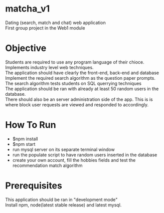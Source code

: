 # matcha_v1
Dating (search, match and chat) web application <br />
First group project in the Web1 module <br />
# Objective
Students are required to use any program language of their chioce. Implements industry level web techniques. <br />
The application should have clearly the front-end, back-end and database<br />
Implement the required search algorithm as the question paper prompts. The search algorithm tests students on SQL querrying techniques<br />
The application should be ran with already at least 50 random users in the database.<br />
There should also be an server administration side of the app. This is is where block user requests are viewed and responded to accordingly.<br />
# How To Run <br />
 - $npm install <br />
 - $npm start <br />
 - run mysql server on its separate terminal window<br />
 - run the populate script to have random users inserted in the database<br />
 - create your own account, fill the hobbies fields and test the recommendation match algorithm<br />
# Prerequisites <br />
This application should be ran in "development mode"<br />
Install npm, node(latest stable release) and latest mysql.
